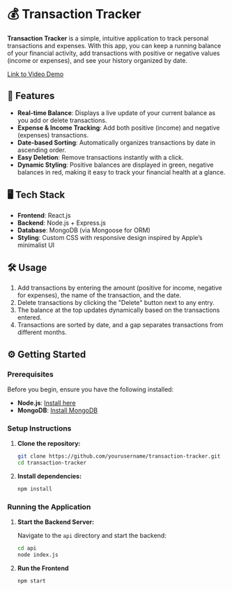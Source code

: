 # 💰 Transaction Tracker

**Transaction Tracker** is a simple, intuitive application to track personal transactions and expenses. With this app, you can keep a running balance of your financial activity, add transactions with positive or negative values (income or expenses), and see your history organized by date.

[Link to Video Demo](https://drive.google.com/file/d/1Tre_kPX0kbt5yRACfBjkgvZwG2a8HRGN/view?usp=sharing)

## 🚀 Features

- **Real-time Balance**: Displays a live update of your current balance as you add or delete transactions.
- **Expense & Income Tracking**: Add both positive (income) and negative (expenses) transactions.
- **Date-based Sorting**: Automatically organizes transactions by date in ascending order.
- **Easy Deletion**: Remove transactions instantly with a click.
- **Dynamic Styling**: Positive balances are displayed in green, negative balances in red, making it easy to track your financial health at a glance.

## 🖥️ Tech Stack

- **Frontend**: React.js
- **Backend**: Node.js + Express.js
- **Database**: MongoDB (via Mongoose for ORM)
- **Styling**: Custom CSS with responsive design inspired by Apple’s minimalist UI

## 🛠️ Usage

1. Add transactions by entering the amount (positive for income, negative for expenses), the name of the transaction, and the date.
2. Delete transactions by clicking the "Delete" button next to any entry.
3. The balance at the top updates dynamically based on the transactions entered.
4. Transactions are sorted by date, and a gap separates transactions from different months.

## ⚙️ Getting Started

### Prerequisites

Before you begin, ensure you have the following installed:

- **Node.js**: [Install here](https://nodejs.org/)
- **MongoDB**: [Install MongoDB](https://www.mongodb.com/)

### Setup Instructions

1. **Clone the repository:**

   ```bash
   git clone https://github.com/yourusername/transaction-tracker.git
   cd transaction-tracker
   ```
2. **Install dependencies:**
   ```bash
   npm install
   ```

### Running the Application

1. **Start the Backend Server:**

   Navigate to the `api` directory and start the backend:

   ```bash
   cd api
   node index.js
   ```
2. **Run the Frontend**
   ```bash
   npm start
   ```
   
